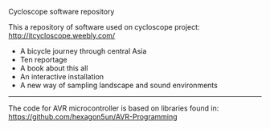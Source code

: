 Cycloscope software repository

This a repository of software used on cycloscope project: http://itcycloscope.weebly.com/

* A bicycle journey through central Asia
* Ten reportage
* A book about this all 
* An interactive installation
* A new way of sampling landscape and sound environments

-------

The code for AVR microcontroller is based on libraries found in: https://github.com/hexagon5un/AVR-Programming

